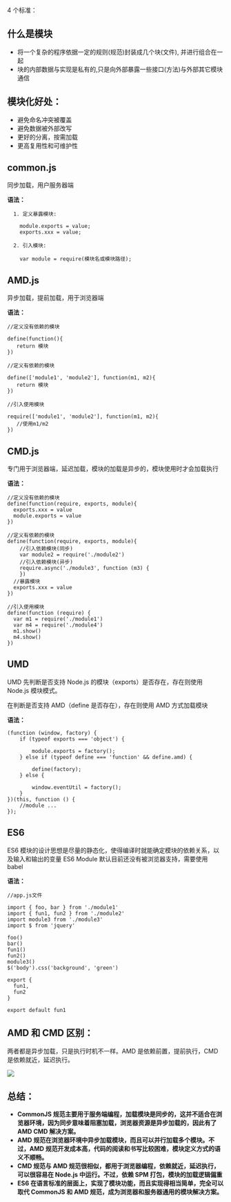 <!--
 * @Description:js模块化标准
 * @Author: xiao.zhang
 * @Date: 2020-11-16 15:40:45
 * @LastEditors: xiao.zhang
 * @LastEditTime: 2020-11-17 17:20:37
-->

4 个标准：

## 什么是模块

- 将一个复杂的程序依据一定的规则(规范)封装成几个块(文件), 并进行组合在一起
- 块的内部数据与实现是私有的,只是向外部暴露一些接口(方法)与外部其它模块通信

## 模块化好处：

- 避免命名冲突被覆盖
- 避免数据被外部改写
- 更好的分离，按需加载
- 更高复用性和可维护性

## common.js

同步加载，用户服务器端

**语法：**

```
  1. 定义暴露模块:

    module.exports = value;
    exports.xxx = value;

  2. 引入模块:

    var module = require(模块名或模块路径);
```

## AMD.js

异步加载，提前加载，用于浏览器端

**语法：**

```
//定义没有依赖的模块

define(function(){
   return 模块
})

//定义有依赖的模块

define(['module1', 'module2'], function(m1, m2){
   return 模块
})

//引入使用模块

require(['module1', 'module2'], function(m1, m2){
   //使用m1/m2
})
```

## CMD.js

专门用于浏览器端，延迟加载，模块的加载是异步的，模块使用时才会加载执行

**语法：**

```
//定义没有依赖的模块
define(function(require, exports, module){
  exports.xxx = value
  module.exports = value
})

//定义有依赖的模块
define(function(require, exports, module){
    //引入依赖模块(同步)
    var module2 = require('./module2')
    //引入依赖模块(异步)
    require.async('./module3', function (m3) {
    })
  //暴露模块
  exports.xxx = value
})

//引入使用模块
define(function (require) {
  var m1 = require('./module1')
  var m4 = require('./module4')
  m1.show()
  m4.show()
})
```

## UMD

UMD 先判断是否支持 Node.js 的模块（exports）是否存在，存在则使用 Node.js 模块模式。

在判断是否支持 AMD（define 是否存在），存在则使用 AMD 方式加载模块

**语法：**

```
(function (window, factory) {
    if (typeof exports === 'object') {

        module.exports = factory();
    } else if (typeof define === 'function' && define.amd) {

        define(factory);
    } else {

        window.eventUtil = factory();
    }
})(this, function () {
    //module ...
});
```

## ES6

ES6 模块的设计思想是尽量的静态化，使得编译时就能确定模块的依赖关系，以及输入和输出的变量
ES6 Module 默认目前还没有被浏览器支持，需要使用 babel

**语法：**

```
//app.js文件

import { foo, bar } from './module1'
import { fun1, fun2 } from './module2'
import module3 from './module3'
import $ from 'jquery'

foo()
bar()
fun1()
fun2()
module3()
$('body').css('background', 'green')

export {
  fun1,
  fun2
}

export default fun1
```

## AMD 和 CMD 区别：

两者都是异步加载，只是执行时机不一样。AMD 是依赖前置，提前执行，CMD 是依赖就近，延迟执行。

![](https://upload-images.jianshu.io/upload_images/6897582-e7dfd92d6c06e7f0.png)

## 总结：

- **CommonJS 规范主要用于服务端编程，加载模块是同步的，这并不适合在浏览器环境，因为同步意味着阻塞加载，浏览器资源是异步加载的，因此有了 AMD CMD 解决方案。**
- **AMD 规范在浏览器环境中异步加载模块，而且可以并行加载多个模块。不过，AMD 规范开发成本高，代码的阅读和书写比较困难，模块定义方式的语义不顺畅。**
- **CMD 规范与 AMD 规范很相似，都用于浏览器编程，依赖就近，延迟执行，可以很容易在 Node.js 中运行。不过，依赖 SPM 打包，模块的加载逻辑偏重**
- **ES6 在语言标准的层面上，实现了模块功能，而且实现得相当简单，完全可以取代 CommonJS 和 AMD 规范，成为浏览器和服务器通用的模块解决方案。**
